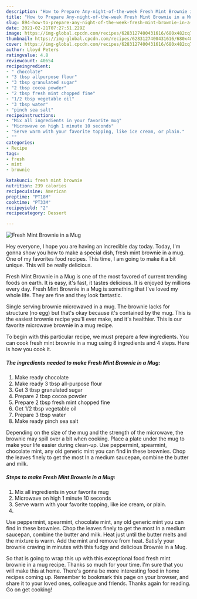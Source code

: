 ```yaml
---
description: "How to Prepare Any-night-of-the-week Fresh Mint Brownie in a Mug"
title: "How to Prepare Any-night-of-the-week Fresh Mint Brownie in a Mug"
slug: 894-how-to-prepare-any-night-of-the-week-fresh-mint-brownie-in-a-mug
date: 2021-02-21T07:27:51.229Z
image: https://img-global.cpcdn.com/recipes/6283127400431616/680x482cq70/fresh-mint-brownie-in-a-mug-recipe-main-photo.jpg
thumbnail: https://img-global.cpcdn.com/recipes/6283127400431616/680x482cq70/fresh-mint-brownie-in-a-mug-recipe-main-photo.jpg
cover: https://img-global.cpcdn.com/recipes/6283127400431616/680x482cq70/fresh-mint-brownie-in-a-mug-recipe-main-photo.jpg
author: Lloyd Peters
ratingvalue: 4.8
reviewcount: 40654
recipeingredient:
- " chocolate"
- "3 tbsp allpurpose flour"
- "3 tbsp granulated sugar"
- "2 tbsp cocoa powder"
- "2 tbsp fresh mint chopped fine"
- "1/2 tbsp vegetable oil"
- "3 tbsp water"
- "pinch sea salt"
recipeinstructions:
- "Mix all ingredients in your favorite mug"
- "Microwave on high 1 minute 10 seconds"
- "Serve warm with your favorite topping, like ice cream, or plain."
- ""
categories:
- Recipe
tags:
- fresh
- mint
- brownie

katakunci: fresh mint brownie 
nutrition: 239 calories
recipecuisine: American
preptime: "PT18M"
cooktime: "PT33M"
recipeyield: "2"
recipecategory: Dessert

---
```



![Fresh Mint Brownie in a Mug](https://img-global.cpcdn.com/recipes/6283127400431616/680x482cq70/fresh-mint-brownie-in-a-mug-recipe-main-photo.jpg)

Hey everyone, I hope you are having an incredible day today. Today, I'm gonna show you how to make a special dish, fresh mint brownie in a mug. One of my favorites food recipes. This time, I am going to make it a bit unique. This will be really delicious.

Fresh Mint Brownie in a Mug is one of the most favored of current trending foods on earth. It is easy, it's fast, it tastes delicious. It is enjoyed by millions every day. Fresh Mint Brownie in a Mug is something that I've loved my whole life. They are fine and they look fantastic.

Single serving brownie microwaved in a mug. The brownie lacks for structure (no egg) but that&#39;s okay because it&#39;s contained by the mug. This is the easiest brownie recipe you&#39;ll ever make, and it&#39;s healthier. This is our favorite microwave brownie in a mug recipe.


To begin with this particular recipe, we must prepare a few ingredients. You can cook fresh mint brownie in a mug using 8 ingredients and 4 steps. Here is how you cook it.

<!--inarticleads1-->

##### The ingredients needed to make Fresh Mint Brownie in a Mug:

1. Make ready  chocolate
1. Make ready 3 tbsp all-purpose flour
1. Get 3 tbsp granulated sugar
1. Prepare 2 tbsp cocoa powder
1. Prepare 2 tbsp fresh mint chopped fine
1. Get 1/2 tbsp vegetable oil
1. Prepare 3 tbsp water
1. Make ready pinch sea salt


Depending on the size of the mug and the strength of the microwave, the brownie may spill over a bit when cooking. Place a plate under the mug to make your life easier during clean-up. Use peppermint, spearmint, chocolate mint, any old generic mint you can find in these brownies. Chop the leaves finely to get the most In a medium saucepan, combine the butter and milk. 

<!--inarticleads2-->

##### Steps to make Fresh Mint Brownie in a Mug:

1. Mix all ingredients in your favorite mug
1. Microwave on high 1 minute 10 seconds
1. Serve warm with your favorite topping, like ice cream, or plain.
1. 


Use peppermint, spearmint, chocolate mint, any old generic mint you can find in these brownies. Chop the leaves finely to get the most In a medium saucepan, combine the butter and milk. Heat just until the butter melts and the mixture is warm. Add the mint and remove from heat. Satisfy your brownie craving in minutes with this fudgy and delicious Brownie in a Mug. 

So that is going to wrap this up with this exceptional food fresh mint brownie in a mug recipe. Thanks so much for your time. I'm sure that you will make this at home. There's gonna be more interesting food in home recipes coming up. Remember to bookmark this page on your browser, and share it to your loved ones, colleague and friends. Thanks again for reading. Go on get cooking!
